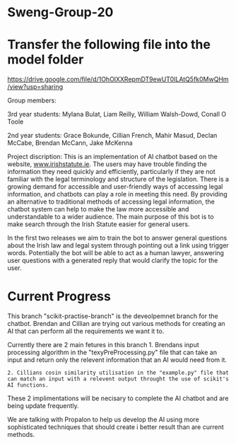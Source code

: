 # Sweng-Group-20

# Transfer the following file into the model folder
https://drive.google.com/file/d/1OhOlXXRepmDT9ewUT0ILAtQ5fk0MwQHm/view?usp=sharing

Group members:

3rd year students:
Mylana Bulat,
Liam Reilly,
William Walsh-Dowd, 
Conall O Toole

2nd year students:
Grace Bokunde,
Cillian French,
Mahir Masud,
Declan McCabe,
Brendan McCann,
Jake McKenna

Project discription:
This is an implementation of AI chatbot based on the website, www.irishstatute.ie.  The users may have trouble finding the information they need quickly and efficiently, particularly if they are not familiar with the legal terminology and structure of the legislation.
There is a growing demand for accessible and user-friendly ways of accessing legal information, and chatbots can play a role in meeting this need. By providing an alternative to traditional methods of accessing legal information, the chatbot system can help to make the law more accessible and understandable to a wider audience. The main purpose of this bot is to make search through the Irish Statute easier for general users.

In the first two releases we aim to train the bot to answer general questions about the Irish law and legal system through pointing out a link using trigger words. 
Potentially the bot will be able to act as a human lawyer, answering user questions with a generated reply that would clarify the topic for the user. 

# Current Progress

This branch "scikit-practise-branch" is the deveolpemnet branch for the chatbot. Brendan and Cillian are trying out various methods for creating an AI that can perform all the requirements we want it to.

Currently there are 2 main fetures in this branch
    1. Brendans input processing algorithm in the "texyPreProcessing.py" file that can take an input and return only the relevent information that an AI would need from it.

    2. Cillians cosin similarity utilisation in the "example.py" file that can match an input with a relevent output throught the use of scikit's AI functions.

These 2 implimentations will be necisary to complete the AI chatbot and are being update frequently.

We are talking with Propalon to help us develop the AI using more sophisticated techniques that should create i better result than are current methods.
